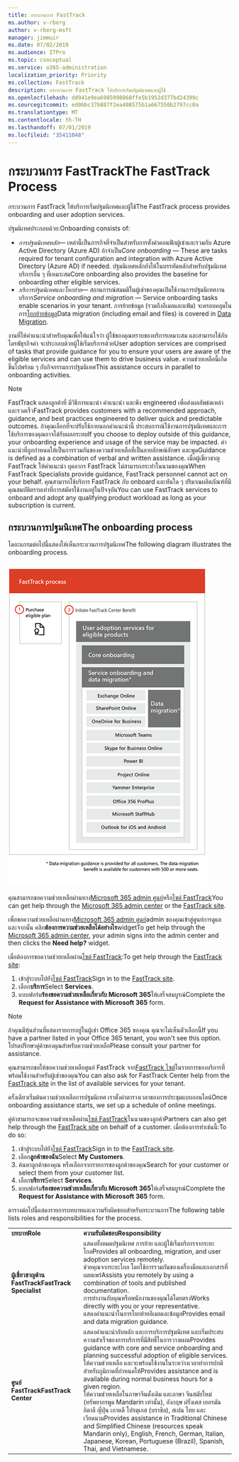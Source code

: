 ```yaml
---
title: กระบวนการ FastTrack
ms.author: v-rberg
author: v-rberg-msft
manager: jimmuir
ms.date: 07/02/2019
ms.audience: ITPro
ms.topic: conceptual
ms.service: o365-administration
localization_priority: Priority
ms.collection: FastTrack
description: กระบวนการ FastTrack ให้บริการเริ่มปฐมนิเทศและผู้ใช้
ms.openlocfilehash: dd941e9ea6985998868ffe5b1952d377bd24399c
ms.sourcegitcommit: ed0bbc37b887f2ea408575b1a667550b2797cc0a
ms.translationtype: MT
ms.contentlocale: th-TH
ms.lasthandoff: 07/01/2019
ms.locfileid: "35411048"
---
```

# <a name="the-fasttrack-process"></a><span data-ttu-id="f8951-103">กระบวนการ FastTrack</span><span class="sxs-lookup"><span data-stu-id="f8951-103">The FastTrack Process</span></span>

<span data-ttu-id="f8951-104">กระบวนการ FastTrack ให้บริการเริ่มปฐมนิเทศและผู้ใช้</span><span class="sxs-lookup"><span data-stu-id="f8951-104">The FastTrack process provides onboarding and user adoption services.</span></span> 
  
<span data-ttu-id="f8951-105">ปฐมนิเทศประกอบด้วย:</span><span class="sxs-lookup"><span data-stu-id="f8951-105">Onboarding consists of:</span></span>
  
- <span data-ttu-id="f8951-106">*การปฐมนิเทศหลัก*— เหล่านี้เป็นภารกิจที่จำเป็นสำหรับการตั้งค่าคอนฟิกผู้เช่าและรวมกับ Azure Active Directory (Azure AD) ถ้าจำเป็น</span><span class="sxs-lookup"><span data-stu-id="f8951-106">*Core onboarding* — These are tasks required for tenant configuration and integration with Azure Active Directory (Azure AD) if needed.</span></span> <span data-ttu-id="f8951-107">ปฐมนิเทศหลักยังให้ในบรรทัดหลักสำหรับปฐมนิเทศบริการอื่น ๆ ที่เหมาะสม</span><span class="sxs-lookup"><span data-stu-id="f8951-107">Core onboarding also provides the baseline for onboarding other eligible services.</span></span> 
- <span data-ttu-id="f8951-108">*บริการปฐมนิเทศและโยกย้าย*— สถานการณ์สมมติในผู้เช่าของคุณเปิดใช้งานการปฐมนิเทศงานบริการ</span><span class="sxs-lookup"><span data-stu-id="f8951-108">*Service onboarding and migration* — Service onboarding tasks enable scenarios in your tenant.</span></span> <span data-ttu-id="f8951-109">การย้ายข้อมูล (รวมถึงอีเมลและแฟ้ม) จะครอบคลุมในการ[โยกย้ายข้อมูล](O365-data-migration.md)</span><span class="sxs-lookup"><span data-stu-id="f8951-109">Data migration (including email and files) is covered in [Data Migration](O365-data-migration.md).</span></span> 
    
<span data-ttu-id="f8951-110">งานที่ให้คำแนะนำสำหรับคุณเพื่อให้แน่ใจว่า ผู้ใช้ของคุณทราบของบริการเหมาะสม และสามารถใช้กับไดรฟ์ธุรกิจค่า จะประกอบด้วยผู้ใช้เริ่มบริการด้วย</span><span class="sxs-lookup"><span data-stu-id="f8951-110">User adoption services are comprised of tasks that provide guidance for you to ensure your users are aware of the eligible services and can use them to drive business value.</span></span> <span data-ttu-id="f8951-111">ความช่วยเหลือนี้เกิดขึ้นไปพร้อม ๆ กับกิจกรรมการปฐมนิเทศ</span><span class="sxs-lookup"><span data-stu-id="f8951-111">This assistance occurs in parallel to onboarding activities.</span></span>
  
> [!NOTE]
> <span data-ttu-id="f8951-112">FastTrack แสดงลูกค้าที่ มีวิธีการแนะนำ คำแนะนำ และพึง engineered เพื่อส่งผลลัพธ์ตเหล่า และรวดเร็ว</span><span class="sxs-lookup"><span data-stu-id="f8951-112">FastTrack provides customers with a recommended approach, guidance, and best practices engineered to deliver quick and predictable outcomes.</span></span> <span data-ttu-id="f8951-113">ถ้าคุณเลือกที่จะปรับใช้ภายนอกคำแนะนำนี้ ประสบการณ์ใช้งานการปฐมนิเทศและการใช้บริการของคุณอาจได้รับผลกระทบ</span><span class="sxs-lookup"><span data-stu-id="f8951-113">If you choose to deploy outside of this guidance, your onboarding experience and usage of the service may be impacted.</span></span> <span data-ttu-id="f8951-114">คำแนะนำที่ถูกกำหนดให้เป็นการรวมกันของความช่วยเหลือที่เป็นลายลักษณ์อักษร และพูด</span><span class="sxs-lookup"><span data-stu-id="f8951-114">Guidance is defined as a combination of verbal and written assistance.</span></span> <span data-ttu-id="f8951-115">เมื่อผู้เชี่ยวชาญ FastTrack ให้คำแนะนำ บุคลากร FastTrack ไม่สามารถกระทำในนามของคุณ</span><span class="sxs-lookup"><span data-stu-id="f8951-115">When FastTrack Specialists provide guidance, FastTrack personnel cannot act on your behalf.</span></span> <span data-ttu-id="f8951-116">คุณสามารถใช้บริการ FastTrack กับ onboard และหันใด ๆ ปริมาณผลิตภัณฑ์ที่มีคุณสมบัติตราบเท่าที่การสมัครใช้งานอยู่ในปัจจุบัน</span><span class="sxs-lookup"><span data-stu-id="f8951-116">You can use FastTrack services to onboard and adopt any qualifying product workload as long as your subscription is current.</span></span> 
  
## <a name="the-onboarding-process"></a><span data-ttu-id="f8951-117">กระบวนการปฐมนิเทศ</span><span class="sxs-lookup"><span data-stu-id="f8951-117">The onboarding process</span></span>

<span data-ttu-id="f8951-118">ไดอะแกรมต่อไปนี้แสดงให้เห็นกระบวนการปฐมนิเทศ</span><span class="sxs-lookup"><span data-stu-id="f8951-118">The following diagram illustrates the onboarding process.</span></span>
  
![เส้นเวลาสำหรับการใช้ประโยชน์ปฐมนิเทศ](media/O365-Onboarding-Timeline.png)
  
<span data-ttu-id="f8951-120">คุณสามารถขอความช่วยเหลือผ่านทาง[Microsoft 365 admin ศูนย์](https://go.microsoft.com/fwlink/?linkid=2032704)หรือ[ไซต์ FastTrack](https://go.microsoft.com/fwlink/?linkid=780698)</span><span class="sxs-lookup"><span data-stu-id="f8951-120">You can get help through the [Microsoft 365 admin center](https://go.microsoft.com/fwlink/?linkid=2032704) or the [FastTrack site](https://go.microsoft.com/fwlink/?linkid=780698).</span></span> 

<span data-ttu-id="f8951-121">เพื่อขอความช่วยเหลือผ่านทาง[Microsoft 365 admin ศูนย์](https://go.microsoft.com/fwlink/?linkid=2032704)admin ของคุณเข้าสู่ศูนย์การดูแล และจากนั้น คลิก**ต้องการความช่วยเหลือได้อย่างไร**widget</span><span class="sxs-lookup"><span data-stu-id="f8951-121">To get help through the [Microsoft 365 admin center](https://go.microsoft.com/fwlink/?linkid=2032704), your admin signs into the admin center and then clicks the **Need help?** widget.</span></span> 

<span data-ttu-id="f8951-122">เมื่อต้องการขอความช่วยเหลือผ่าน[ไซต์ FastTrack](https://go.microsoft.com/fwlink/?linkid=780698):</span><span class="sxs-lookup"><span data-stu-id="f8951-122">To get help through the [FastTrack site](https://go.microsoft.com/fwlink/?linkid=780698):</span></span> 
1.  <span data-ttu-id="f8951-123">เข้าสู่ระบบไปยัง[ไซต์ FastTrack](https://go.microsoft.com/fwlink/?linkid=780698)</span><span class="sxs-lookup"><span data-stu-id="f8951-123">Sign in to the [FastTrack site](https://go.microsoft.com/fwlink/?linkid=780698).</span></span> 
2.  <span data-ttu-id="f8951-124">เลือก**บริการ**</span><span class="sxs-lookup"><span data-stu-id="f8951-124">Select **Services**.</span></span>
3.  <span data-ttu-id="f8951-125">แบบฟอร์ม**ร้องขอความช่วยเหลือเกี่ยวกับ Microsoft 365**ให้เสร็จสมบูรณ์</span><span class="sxs-lookup"><span data-stu-id="f8951-125">Complete the **Request for Assistance with Microsoft 365** form.</span></span> 
> [!NOTE]
>  <span data-ttu-id="f8951-126">ถ้าคุณมีหุ้นส่วนที่แสดงรายการอยู่ในผู้เช่า Office 365 ของคุณ คุณจะไม่เห็นตัวเลือกนี้</span><span class="sxs-lookup"><span data-stu-id="f8951-126">If you have a partner listed in your Office 365 tenant, you won't see this option.</span></span> <span data-ttu-id="f8951-127">โปรดปรึกษาคู่ค้าของคุณสำหรับความช่วยเหลือ</span><span class="sxs-lookup"><span data-stu-id="f8951-127">Please consult your partner for assistance.</span></span> 
  
 <span data-ttu-id="f8951-128">คุณสามารถขอให้ขอความช่วยเหลือศูนย์ FastTrack จาก[FastTrack ไซต์](https://go.microsoft.com/fwlink/?linkid=780698)ในรายการของบริการที่พร้อมใช้งานสำหรับผู้เช่าของคุณ</span><span class="sxs-lookup"><span data-stu-id="f8951-128">You can also ask for FastTrack Center help from the [FastTrack site](https://go.microsoft.com/fwlink/?linkid=780698) in the list of available services for your tenant.</span></span> 
    
 <span data-ttu-id="f8951-129">ครั้งเดียวเริ่มต้นความช่วยเหลือการปฐมนิเทศ เราตั้งค่าตารางเวลาของการประชุมแบบออนไลน์</span><span class="sxs-lookup"><span data-stu-id="f8951-129">Once onboarding assistance starts, we set up a schedule of online meetings.</span></span>
    
<span data-ttu-id="f8951-130">คู่ค้าสามารถจะขอความช่วยเหลือผ่าน[ไซต์ FastTrack](https://go.microsoft.com/fwlink/?linkid=780698)ในนามของลูกค้า</span><span class="sxs-lookup"><span data-stu-id="f8951-130">Partners can also get help through the [FastTrack site](https://go.microsoft.com/fwlink/?linkid=780698) on behalf of a customer.</span></span> <span data-ttu-id="f8951-131">เมื่อต้องการทำเช่นนี้:</span><span class="sxs-lookup"><span data-stu-id="f8951-131">To do so:</span></span>
1.  <span data-ttu-id="f8951-132">เข้าสู่ระบบไปยัง[ไซต์ FastTrack](https://go.microsoft.com/fwlink/?linkid=780698)</span><span class="sxs-lookup"><span data-stu-id="f8951-132">Sign in to the [FastTrack site](https://go.microsoft.com/fwlink/?linkid=780698).</span></span> 
2.  <span data-ttu-id="f8951-133">เลือก**ลูกค้าของฉัน**</span><span class="sxs-lookup"><span data-stu-id="f8951-133">Select **My Customers**.</span></span>
3.  <span data-ttu-id="f8951-134">ค้นหาลูกค้าของคุณ หรือเลือกจากรายการของลูกค้าของคุณ</span><span class="sxs-lookup"><span data-stu-id="f8951-134">Search for your customer or select them from your customer list.</span></span>
4.  <span data-ttu-id="f8951-135">เลือก**บริการ**</span><span class="sxs-lookup"><span data-stu-id="f8951-135">Select **Services**.</span></span>
5.  <span data-ttu-id="f8951-136">แบบฟอร์ม**ร้องขอความช่วยเหลือเกี่ยวกับ Microsoft 365**ให้เสร็จสมบูรณ์</span><span class="sxs-lookup"><span data-stu-id="f8951-136">Complete the **Request for Assistance with Microsoft 365** form.</span></span> 

<span data-ttu-id="f8951-137">ตารางต่อไปนี้แสดงรายการบทบาทและความรับผิดชอบสำหรับกระบวนการ</span><span class="sxs-lookup"><span data-stu-id="f8951-137">The following table lists roles and responsibilities for the process.</span></span>
    
|||
|:-----|:-----|
|<span data-ttu-id="f8951-138">**บทบาท**</span><span class="sxs-lookup"><span data-stu-id="f8951-138">**Role**</span></span> <br/> |<span data-ttu-id="f8951-139">**ความรับผิดชอบ**</span><span class="sxs-lookup"><span data-stu-id="f8951-139">**Responsibility**</span></span> <br/> |
|<span data-ttu-id="f8951-140">**ผู้เชี่ยวชาญด้าน FastTrack**</span><span class="sxs-lookup"><span data-stu-id="f8951-140">**FastTrack Specialist**</span></span> <br/> |<span data-ttu-id="f8951-141">แสดงทั้งหมดปฐมนิเทศ การย้าย และผู้ใช้เริ่มบริการจากระยะไกล</span><span class="sxs-lookup"><span data-stu-id="f8951-141">Provides all onboarding, migration, and user adoption services remotely.</span></span>  <br/> <span data-ttu-id="f8951-142">ช่วยคุณจากระยะไกล โดยใช้การรวมกันของเครื่องมือและเอกสารที่เผยแพร่</span><span class="sxs-lookup"><span data-stu-id="f8951-142">Assists you remotely by using a combination of tools and published documentation.</span></span> <br/> <span data-ttu-id="f8951-143">การทำงานกับคุณหรือพนักงานของคุณได้โดยตรง</span><span class="sxs-lookup"><span data-stu-id="f8951-143">Works directly with you or your representative.</span></span> <br/> <span data-ttu-id="f8951-144">แสดงคำแนะนำในการโยกย้ายอีเมลและข้อมูล</span><span class="sxs-lookup"><span data-stu-id="f8951-144">Provides email and data migration guidance.</span></span>|
|<span data-ttu-id="f8951-145">**ศูนย์ FastTrack**</span><span class="sxs-lookup"><span data-stu-id="f8951-145">**FastTrack Center**</span></span>  <br/> |<span data-ttu-id="f8951-146">แสดงคำแนะนำกับหลัก และการบริการปฐมนิเทศ และเริ่มประสบความสำเร็จของการบริการที่มีสิทธิ์ในการวางแผน</span><span class="sxs-lookup"><span data-stu-id="f8951-146">Provides guidance with core and service onboarding and planning successful adoption of eligible services.</span></span>  <br/> <span data-ttu-id="f8951-147">ให้ความช่วยเหลือ และจะพร้อมใช้งานในระหว่างเวลาทำการปกติสำหรับภูมิภาคที่กำหนดให้</span><span class="sxs-lookup"><span data-stu-id="f8951-147">Provides assistance and is available during normal business hours for a given region.</span></span> <br/> <span data-ttu-id="f8951-148">ให้ความช่วยเหลือในภาษาจีนดั้งเดิม และภาษา จีนสมัยใหม่ (ทรัพยากรพูด Mandarin เท่านั้น), อังกฤษ ฝรั่งเศส เยอรมัน อิตาลี ญี่ปุ่น เกาหลี โปรตุเกส (บราซิล), สเปน ไทย และเวียดนาม</span><span class="sxs-lookup"><span data-stu-id="f8951-148">Provides assistance in Traditional Chinese and Simplified Chinese (resources speak Mandarin only), English, French, German, Italian, Japanese, Korean, Portuguese (Brazil), Spanish, Thai, and Vietnamese.</span></span>|


  

